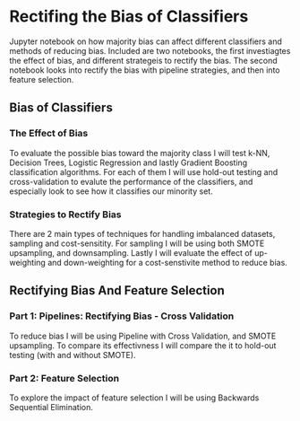 # Rectifing the Bias of Classifiers
Jupyter notebook on how majority bias can affect different classifiers and methods of reducing bias.
Included are two notebooks, the first investiagtes the effect of bias, and different strategeis to rectify the bias. The second notebook looks into rectify the bias with pipeline strategies, and then into feature selection.

## Bias of Classifiers
### The Effect of Bias
To evaluate the possible bias toward the majority class I will test k-NN, Decision Trees, Logistic Regression and lastly Gradient Boosting classification algorithms. For each of them I will use hold-out testing and cross-validation to evalute the performance of the classifiers, and especially look to see how it classifies our minority set.

### Strategies to Rectify Bias
There are 2 main types of techniques for handling imbalanced datasets, sampling and cost-sensitity. For sampling I will be using both SMOTE upsampling, and downsampling. Lastly I will evaluate the effect of up-weighting and down-weighting for a cost-senstivite method to reduce bias.


## Rectifying Bias And Feature Selection

### Part 1: Pipelines: Rectifying Bias - Cross Validation
To reduce bias I will be using Pipeline with Cross Validation, and SMOTE upsampling. To compare its effectivness I will compare the it to hold-out testing (with and without SMOTE).

### Part 2: Feature Selection
To explore the impact of feature selection I will be using Backwards Sequential Elimination.
